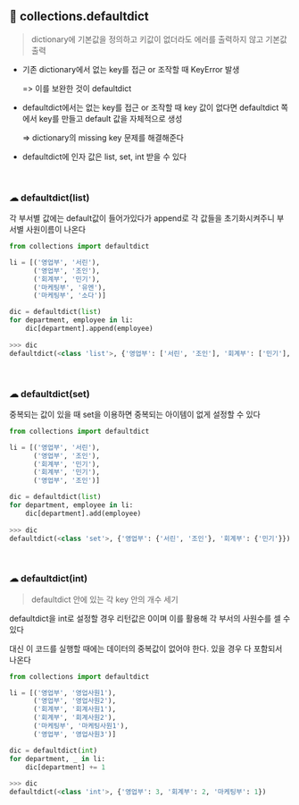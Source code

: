 ## 🧊 collections.defaultdict

> dictionary에 기본값을 정의하고 키값이 없더라도 에러를 출력하지 않고 기본값 출력

- 기존 dictionary에서 없는 key를 접근 or 조작할 때 KeyError 발생

  => 이를 보완한 것이 defaultdict

- defaultdict에서는 없는 key를 접근 or 조작할 때 key 값이 없다면 defaultdict 쪽에서 key를 만들고 default 값을 자체적으로 생성

  => dictionary의 missing key 문제를 해결해준다

- defaultdict에 인자 값은 list, set, int 받을 수 있다

<br>

### ☁ defaultdict(list)

각 부서별 값에는 default값이 들어가있다가 append로 각 값들을 초기화시켜주니 부서별 사원이름이 나온다

``` python
from collections import defaultdict

li = [('영업부', '서린'),
      ('영업부', '조인'),
      ('회계부', '민기'),
      ('마케팅부', '유엔'),
      ('마케팅부', '소다')]

dic = defaultdict(list)
for department, employee in li:
    dic[department].append(employee)
    
>>> dic
defaultdict(<class 'list'>, {'영업부': ['서린', '조인'], '회계부': ['민기'], '마케팅부': ['유엔', '소다']})
```

<br>

### ☁ defaultdict(set)

중복되는 값이 있을 때 set을 이용하면 중복되는 아이템이 없게 설정할 수 있다

``` python
from collections import defaultdict

li = [('영업부', '서린'),
      ('영업부', '조인'),
      ('회계부', '민기'),
      ('회계부', '민기'),
      ('영업부', '조인')]

dic = defaultdict(list)
for department, employee in li:
    dic[department].add(employee)
    
>>> dic
defaultdict(<class 'set'>, {'영업부': {'서린', '조인'}, '회계부': {'민기'}})
```

<br>

### ☁ defaultdict(int)

> defaultdict 안에 있는 각 key 안의 개수 세기

defaultdict을 int로 설정할 경우 리턴값은 0이며 이를 활용해 각 부서의 사원수를 셀 수 있다

대신 이 코드를 실행할 때에는 데이터의 중복값이 없어야 한다. 있을 경우 다 포함되서 나온다

``` python
from collections import defaultdict

li = [('영업부', '영업사원1'),
      ('영업부', '영업사원2'),
      ('회계부', '회계사원1'),
      ('회계부', '회계사원2'),
      ('마케팅부', '마케팅사원1'),
      ('영업부', '영업사원3')]

dic = defaultdict(int)
for department, _ in li:
    dic[department] += 1
    
>>> dic
defaultdict(<class 'int'>, {'영업부': 3, '회계부': 2, '마케팅부': 1})
```
